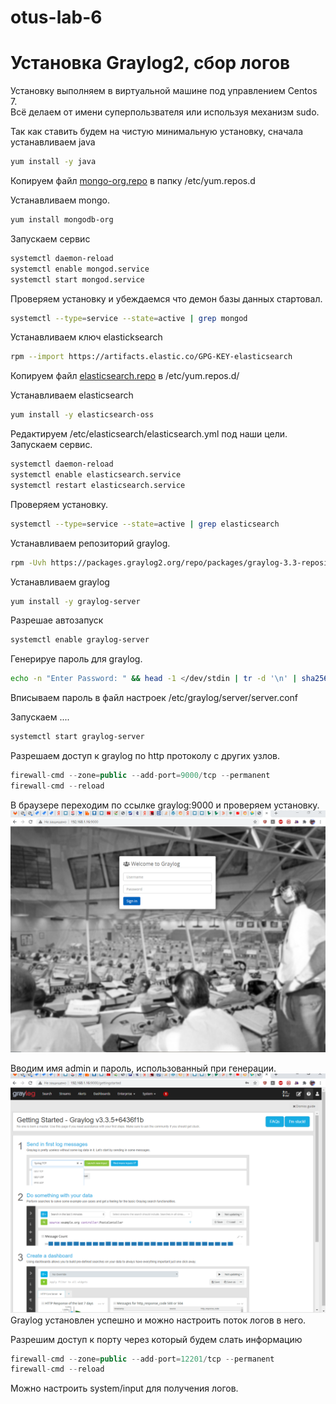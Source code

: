 # otus-lab-6
# Установка Graylog2, сбор логов

Установку выполняем в виртуальной машине под управлением Centos 7.    
Всё делаем от имени суперпользвателя или используя механизм sudo.
  
Так как ставить будем на чистую минимальную установку, сначала устанавливаем java
```bash
yum install -y java
```
Копируем файл [mongo-org.repo](templates%2Fmongo-org.repo) в папку /etc/yum.repos.d

Устанавливаем mongo.

```bash
yum install mongodb-org
```
Запускаем сервис 

```bash
systemctl daemon-reload
systemctl enable mongod.service
systemctl start mongod.service
```
Проверяем установку и убеждаемся что демон базы данных стартовал.
```bash
systemctl --type=service --state=active | grep mongod
```

Устанавливаем ключ elasticksearch
```bash
rpm --import https://artifacts.elastic.co/GPG-KEY-elasticsearch
```
Копируем файл [elasticsearch.repo](templates%2Felasticsearch.repo) в /etc/yum.repos.d/

Устанавливаем elasticsearch
```bash
yum install -y elasticsearch-oss
```

Редактируем /etc/elasticsearch/elasticsearch.yml под наши цели.
Запускаем сервис.
```bash
systemctl daemon-reload
systemctl enable elasticsearch.service
systemctl restart elasticsearch.service
```
Проверяем установку.
```bash
systemctl --type=service --state=active | grep elasticsearch
```

Устанавливаем репозиторий graylog. 
```bash
rpm -Uvh https://packages.graylog2.org/repo/packages/graylog-3.3-repository_latest.rpm
```

Устанавливаем graylog

```bash
yum install -y graylog-server
```

Разрешае автозапуск 
```bash
systemctl enable graylog-server
```

Генерируе пароль для graylog.
```bash
echo -n "Enter Password: " && head -1 </dev/stdin | tr -d '\n' | sha256sum | cut -d" " -f1
```
Вписываем пароль в файл настроек /etc/graylog/server/server.conf


Запускаем ....
```bash
systemctl start graylog-server
```
Разрешаем доступ к graylog по http протоколу с других узлов.
```typescript
firewall-cmd --zone=public --add-port=9000/tcp --permanent
firewall-cmd --reload
```

В браузере переходим по ссылке graylog:9000  и проверяем установку.
![](result/Screenshot_33.png)

Вводим имя admin и пароль, использованный при генерации. 
![](result/Screenshot_34.png)
Graylog установлен успешно и можно настроить поток логов в него.

Разрешим доступ к порту через который будем слать информацию
```typescript
firewall-cmd --zone=public --add-port=12201/tcp --permanent
firewall-cmd --reload
```
Можно настроить system/input для получения логов.

